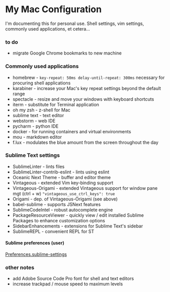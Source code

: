 # My Mac Configuration
I'm documenting this for personal use. Shell settings, vim settings, commonly used applications, et cetera...

### to do
* migrate Google Chrome bookmarks to new machine

### Commonly used applications
* homebrew - `key-repeat: 50ms delay-until-repeat: 300ms` necessary for procuring shell applications
* karabiner - increase your Mac's key repeat settings beyond the default range
* spectacle - resize and move your windows with keyboard shortcuts
* iterm - substitute for Terminal application
* oh my zsh - z-shell for Mac
* sublime text - text editor
* webstorm - web IDE
* pycharm - python IDE
* docker - for running containers and virtual environments
* mou - markdown editor
* f.lux - modulates the blue amount from the screen throughout the day

### Sublime Text settings
* SublimeLinter - lints files
* SublimeLinter-contrib-eslint - lints using eslint
* Oceanic Next Theme - buffer and editor theme
* Vintageous - extended Vim key-binding support
* Vintageous-Origami - extended Vintageous support for window pane mgt (ctrl + w) `"vintageous_use_ctrl_keys": true`
* Origami - dep. of Vintageous-Origami (see above)
* babel-sublime - supports JSNext features
* SublimeCodeIntel - robust autocomplete engine
* PackageResourceViewer - quickly view / edit installed Sublime Packages to enhance customization options
* SidebarEnhancements - extensions for Sublime Text's sidebar
* SublimeREPL - convenient REPL for ST

#### Sublime preferences (user)

[Preferences.sublime-settings](https://github.com/wpcarro/pc_settings/blob/master/Preferences.sublime-settings)

### other notes
* add Adobe Source Code Pro font for shell and text editors
* increase trackpad / mouse speed to maximum levels
